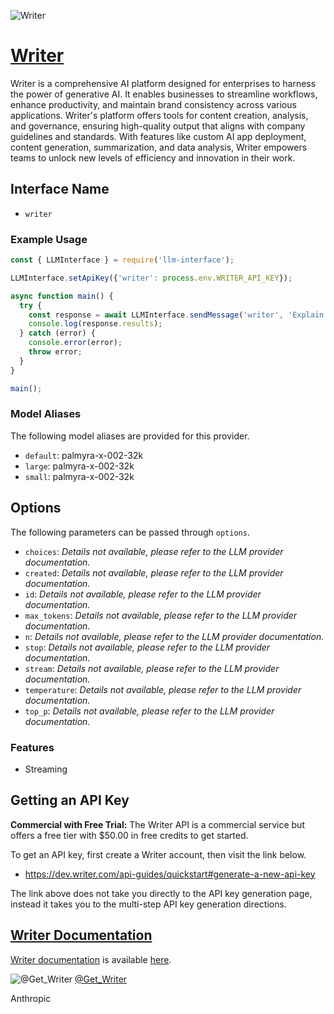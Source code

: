![Writer](https://writer.com/wp-content/uploads/2024/01/writer-share.png)

# [Writer](https://www.writer.com)

Writer is a comprehensive AI platform designed for enterprises to harness the power of generative AI. It enables businesses to streamline workflows, enhance productivity, and maintain brand consistency across various applications. Writer's platform offers tools for content creation, analysis, and governance, ensuring high-quality output that aligns with company guidelines and standards. With features like custom AI app deployment, content generation, summarization, and data analysis, Writer empowers teams to unlock new levels of efficiency and innovation in their work.

## Interface Name

- `writer`

### Example Usage

```javascript
const { LLMInterface } = require('llm-interface');

LLMInterface.setApiKey({'writer': process.env.WRITER_API_KEY});

async function main() {
  try {
    const response = await LLMInterface.sendMessage('writer', 'Explain the importance of low latency LLMs.');
    console.log(response.results);
  } catch (error) {
    console.error(error);
    throw error;
  }
}

main();
```

### Model Aliases

The following model aliases are provided for this provider. 

- `default`: palmyra-x-002-32k
- `large`: palmyra-x-002-32k
- `small`: palmyra-x-002-32k


## Options

The following parameters can be passed through `options`.

- `choices`: _Details not available, please refer to the LLM provider documentation._
- `created`: _Details not available, please refer to the LLM provider documentation._
- `id`: _Details not available, please refer to the LLM provider documentation._
- `max_tokens`: _Details not available, please refer to the LLM provider documentation._
- `n`: _Details not available, please refer to the LLM provider documentation._
- `stop`: _Details not available, please refer to the LLM provider documentation._
- `stream`: _Details not available, please refer to the LLM provider documentation._
- `temperature`: _Details not available, please refer to the LLM provider documentation._
- `top_p`: _Details not available, please refer to the LLM provider documentation._


### Features

- Streaming


## Getting an API Key

**Commercial with Free Trial:** The Writer API is a commercial service but offers a free tier with $50.00 in free credits to get started.

To get an API key, first create a Writer account, then visit the link below.

- https://dev.writer.com/api-guides/quickstart#generate-a-new-api-key

The link above does not take you directly to the API key generation page, instead it takes you to the multi-step API key generation directions.


## [Writer Documentation](https://dev.writer.com/home/introduction)

[Writer documentation](https://dev.writer.com/home/introduction) is available [here](https://dev.writer.com/home/introduction).


![@Get_Writer](https://pbs.twimg.com/profile_images/1798110641414443008/XP8gyBaY_normal.jpg)
[@Get_Writer](https://www.x.com/Get_Writer)

Anthropic
